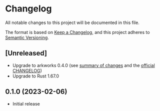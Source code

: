 # Changelog

All notable changes to this project will be documented in this file.

The format is based on [Keep a Changelog](https://keepachangelog.com/en/1.0.0/),
and this project adheres to [Semantic Versioning](https://semver.org/spec/v2.0.0.html).

## [Unreleased]

- Upgrade to arkworks 0.4.0 (see [summary of changes](https://hackmd.io/@imikushin/B1rjCZeAs) and the [official CHANGELOG](https://github.com/arkworks-rs/algebra/blob/master/CHANGELOG.md))
- Upgrade to Rust 1.67.0

## 0.1.0 (2023-02-06)

- Initial release
